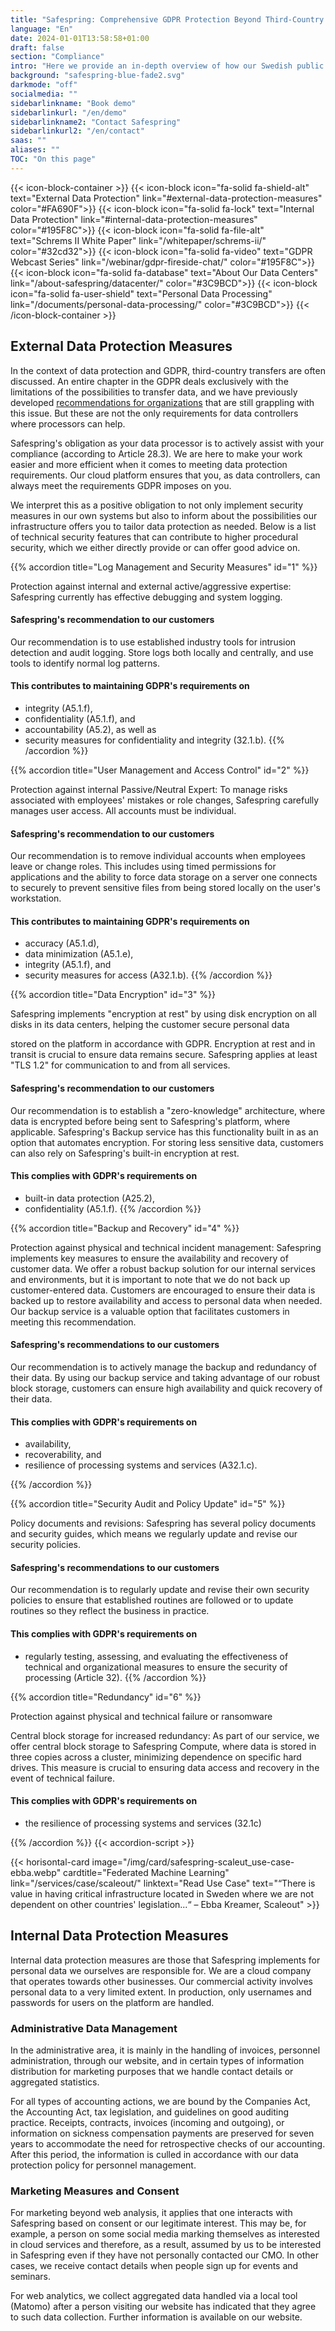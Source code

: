 ```yaml
---
title: "Safespring: Comprehensive GDPR Protection Beyond Third-Country Transfer"
language: "En"
date: 2024-01-01T13:58:58+01:00
draft: false
section: "Compliance"
intro: "Here we provide an in-depth overview of how our Swedish public cloud platform not only meets the strict requirements of GDPR, but also goes a step further to ensure your company's data protection. With Safespring, you get not just a solution that protects against data transfer to third countries, but a comprehensive strategy that covers more aspects of data protection and security."
background: "safespring-blue-fade2.svg"
darkmode: "off"
socialmedia: ""
sidebarlinkname: "Book demo"
sidebarlinkurl: "/en/demo"
sidebarlinkname2: "Contact Safespring"
sidebarlinkurl2: "/en/contact"
saas: ""
aliases: ""
TOC: "On this page"
---
```


{{< icon-block-container >}}
    {{< icon-block icon="fa-solid fa-shield-alt" text="External Data Protection" link="#external-data-protection-measures" color="#FA690F">}}
    {{< icon-block icon="fa-solid fa-lock" text="Internal Data Protection" link="#internal-data-protection-measures" color="#195F8C">}}
    {{< icon-block icon="fa-solid fa-file-alt" text="Schrems II White Paper" link="/whitepaper/schrems-ii/" color="#32cd32">}}
    {{< icon-block icon="fa-solid fa-video" text="GDPR Webcast Series" link="/webinar/gdpr-fireside-chat/" color="#195F8C">}}
    {{< icon-block icon="fa-solid fa-database" text="About Our Data Centers" link="/about-safespring/datacenter/" color="#3C9BCD">}}
    {{< icon-block icon="fa-solid fa-user-shield" text="Personal Data Processing" link="/documents/personal-data-processing/" color="#3C9BCD">}}
{{< /icon-block-container >}}



## External Data Protection Measures
In the context of data protection and GDPR, third-country transfers are often discussed. An entire chapter in the GDPR deals exclusively with the limitations of the possibilities to transfer data, and we have previously developed [recommendations for organizations](/whitepaper/schrems-ii/) that are still grappling with this issue. But these are not the only requirements for data controllers where processors can help.

Safespring's obligation as your data processor is to actively assist with your compliance (according to Article 28.3). We are here to make your work easier and more efficient when it comes to meeting data protection requirements. Our cloud platform ensures that you, as data controllers, can always meet the requirements GDPR imposes on you.

We interpret this as a positive obligation to not only implement security measures in our own systems but also to inform about the possibilities our infrastructure offers you to tailor data protection as needed. Below is a list of technical security features that can contribute to higher procedural security, which we either directly provide or can offer good advice on.




{{% accordion title="Log Management and Security Measures" id="1" %}}

Protection against internal and external active/aggressive expertise: Safespring currently has effective debugging and system logging.

#### Safespring's recommendation to our customers
Our recommendation is to use established industry tools for intrusion detection and audit logging. Store logs both locally and centrally, and use tools to identify normal log patterns.

#### This contributes to maintaining GDPR's requirements on
  - integrity (A5.1.f),
  - confidentiality (A5.1.f), and
  - accountability (A5.2), as well as
  - security measures for confidentiality and integrity (32.1.b).
{{% /accordion %}}




{{% accordion title="User Management and Access Control" id="2" %}}

Protection against internal Passive/Neutral Expert: To manage risks associated with employees' mistakes or role changes, Safespring carefully manages user access. All accounts must be individual.

#### Safespring's recommendation to our customers
Our recommendation is to remove individual accounts when employees leave or change roles. This includes using timed permissions for applications and the ability to force data storage on a server one connects to securely to prevent sensitive files from being stored locally on the user's workstation.

#### This contributes to maintaining GDPR's requirements on
  - accuracy (A5.1.d),
  - data minimization (A5.1.e),
  - integrity (A5.1.f), and
  - security measures for access (A32.1.b).
{{% /accordion %}}




{{% accordion title="Data Encryption" id="3" %}}

Safespring implements "encryption at rest" by using disk encryption on all disks in its data centers, helping the customer secure personal data

 stored on the platform in accordance with GDPR. Encryption at rest and in transit is crucial to ensure data remains secure. Safespring applies at least "TLS 1.2" for communication to and from all services.

#### Safespring's recommendation to our customers
Our recommendation is to establish a "zero-knowledge" architecture, where data is encrypted before being sent to Safespring's platform, where applicable. Safespring's Backup service has this functionality built in as an option that automates encryption. For storing less sensitive data, customers can also rely on Safespring's built-in encryption at rest.

#### This complies with GDPR's requirements on
  - built-in data protection (A25.2),
  - confidentiality (A5.1.f).
{{% /accordion %}}




{{% accordion title="Backup and Recovery" id="4" %}}

Protection against physical and technical incident management: Safespring implements key measures to ensure the availability and recovery of customer data. We offer a robust backup solution for our internal services and environments, but it is important to note that we do not back up customer-entered data. Customers are encouraged to ensure their data is backed up to restore availability and access to personal data when needed. Our backup service is a valuable option that facilitates customers in meeting this recommendation.

#### Safespring's recommendations to our customers
Our recommendation is to actively manage the backup and redundancy of their data. By using our backup service and taking advantage of our robust block storage, customers can ensure high availability and quick recovery of their data.

#### This complies with GDPR's requirements on
  - availability,
  - recoverability, and
  - resilience of processing systems and services (A32.1.c).

{{% /accordion %}}




{{% accordion title="Security Audit and Policy Update" id="5" %}}

Policy documents and revisions: Safespring has several policy documents and security guides, which means we regularly update and revise our security policies.

#### Safespring's recommendations to our customers
Our recommendation is to regularly update and revise their own security policies to ensure that established routines are followed or to update routines so they reflect the business in practice.

#### This complies with GDPR's requirements on
  - regularly testing, assessing, and evaluating the effectiveness of technical and organizational measures to ensure the security of processing (Article 32).
{{% /accordion %}}




{{% accordion title="Redundancy" id="6" %}}

Protection against physical and technical failure or ransomware

Central block storage for increased redundancy: As part of our service, we offer central block storage to Safespring Compute, where data is stored in three copies across a cluster, minimizing dependence on specific hard drives. This measure is crucial to ensuring data access and recovery in the event of technical failure.

#### This complies with GDPR's requirements on
  - the resilience of processing systems and services (32.1c)

{{% /accordion %}}
{{< accordion-script >}}




{{< horisontal-card image="/img/card/safespring-scaleut_use-case-ebba.webp" cardtitle="Federated Machine Learning" link="/services/case/scaleout/" linktext="Read Use Case" text="“There is value in having critical infrastructure located in Sweden where we are not dependent on other countries' legislation...“ – Ebba Kreamer, Scaleout" >}}




## Internal Data Protection Measures

Internal data protection measures are those that Safespring implements for personal data we ourselves are responsible for. We are a cloud company that operates towards other businesses. Our commercial activity involves personal data to a very limited extent. In production, only usernames and passwords for users on the platform are handled.

### Administrative Data Management

In the administrative area, it is mainly in the handling of invoices, personnel administration, through our website, and in certain types of information distribution for marketing purposes that we handle contact details or aggregated statistics.

For all types of accounting actions, we are bound by the Companies Act, the Accounting Act, tax legislation, and guidelines on good auditing practice. Receipts, contracts, invoices (incoming and outgoing), or information on sickness compensation payments are preserved for seven years to accommodate the need for retrospective checks of our accounting. After this period, the information is culled in accordance with our data protection policy for personnel management.

### Marketing Measures and Consent

For marketing beyond web analysis, it applies that one interacts with Safespring based on consent or our legitimate interest. This may be, for example, a person on some social media marking themselves as interested in cloud services and therefore, as a result, assumed by us to be interested in Safespring even if they have not personally contacted our CMO. In other cases, we receive contact details when people sign up for events and seminars.

For web analytics, we collect aggregated data handled via a local tool (Matomo) after a person visiting our website has indicated that they agree to such data collection. Further information is available on our website.